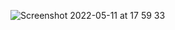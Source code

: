 


![Screenshot 2022-05-11 at 17 59 33](https://user-images.githubusercontent.com/51133329/167906060-da0386a7-f298-431f-9884-084faccda90b.png)
